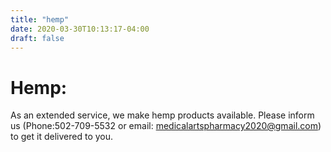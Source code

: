 ```yaml
---
title: "hemp"
date: 2020-03-30T10:13:17-04:00
draft: false
---
```


# Hemp:
As an extended service, we make hemp products available. Please inform us (Phone:502-709-5532 or email: medicalartspharmacy2020@gmail.com) to get it delivered to you.
